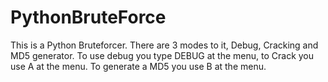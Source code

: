 # PythonBruteForce
This is a Python Bruteforcer. There are 3 modes to it, Debug, Cracking and MD5 generator. To use debug you type DEBUG at the menu, to Crack you use A at the menu. To generate a MD5 you use B at the menu.
